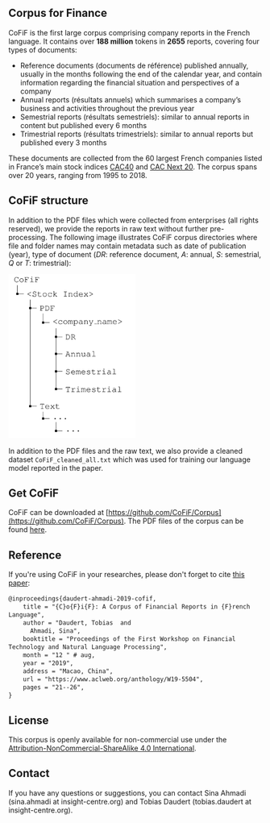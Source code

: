 ## Corpus for Finance

CoFiF is the first large corpus comprising company reports in the French language. It contains over **188 million** tokens in **2655** reports, covering four types of documents:

- Reference documents (documents de référence) published annually, usually in the months following the end of the calendar year, and contain information regarding the financial situation and perspectives of a company
- Annual reports (résultats annuels) which summarises a company’s business and activities throughout the previous year
- Semestrial reports (résultats semestriels): similar to annual reports in content but published every 6 months
- Trimestrial reports (résultats trimestriels): similar to annual reports but published every 3 months

These documents are collected from the 60 largest French companies listed in France’s main stock indices [CAC40](https://en.wikipedia.org/wiki/CAC_40) and [CAC Next 20](https://en.wikipedia.org/wiki/CAC_Next_20). The corpus spans over 20 years, ranging from 1995 to 2018. 

## CoFiF structure
In addition to the PDF files which were collected from enterprises (all rights reserved), we provide the reports in raw text without further pre-processing. The following image illustrates CoFiF corpus directories where file and folder names may contain metadata such as date of publication (year), type of document (*DR*: reference document, *A*: annual, *S*: semestrial, *Q* or *T*: trimestrial): 

<img src="https://raw.githubusercontent.com/CoFiF/Corpus/master/CoFiF_structure.png" width="50%" height="50%"  alt="CoFiF structure"/>

In addition to the PDF files and the raw text, we also provide a cleaned dataset `CoFiF_cleaned_all.txt` which was used for training our language model reported in the paper. 

## Get CoFiF
CoFiF can be downloaded at [https://github.com/CoFiF/Corpus](https://github.com/CoFiF/Corpus). The PDF files of the corpus can be found [here](https://drive.google.com/uc?id=1H0r1YJ8Jw1Z1glFe0gXoTDi9o_FwoTAG&export=download).

## Reference
If you're using CoFiF in your researches, please don't forget to cite [this paper](https://www.aclweb.org/anthology/papers/W/W19/W19-5504/):

~~~
@inproceedings{daudert-ahmadi-2019-cofif,
    title = "{C}o{F}i{F}: A Corpus of Financial Reports in {F}rench Language",
    author = "Daudert, Tobias  and
      Ahmadi, Sina",
    booktitle = "Proceedings of the First Workshop on Financial Technology and Natural Language Processing",
    month = "12 " # aug,
    year = "2019",
    address = "Macao, China",
    url = "https://www.aclweb.org/anthology/W19-5504",
    pages = "21--26",
}
~~~
## License 
This corpus is openly available for non-commercial use under the [Attribution-NonCommercial-ShareAlike 4.0 International](https://creativecommons.org/licenses/by-nc-sa/4.0/).

## Contact 
If you have any questions or suggestions, you can contact Sina Ahmadi (sina.ahmadi at insight-centre.org) and Tobias Daudert (tobias.daudert at insight-centre.org).
